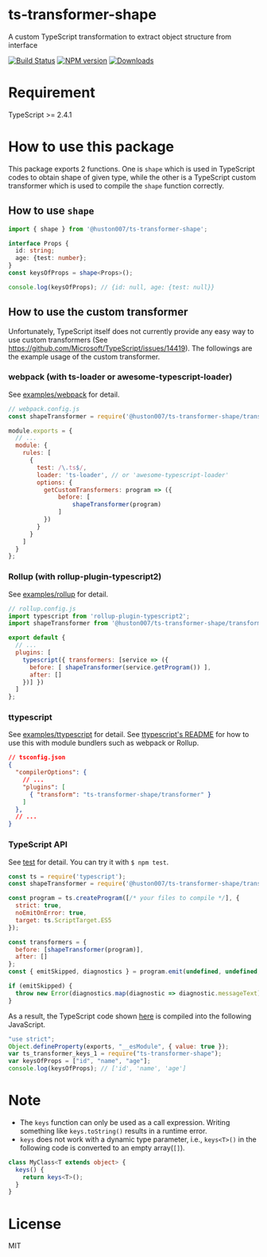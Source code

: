 # ts-transformer-shape
A custom TypeScript transformation to extract object structure from interface

[![Build Status][travis-image]][travis-url]
[![NPM version][npm-image]][npm-url]
[![Downloads](https://img.shields.io/npm/dm/ts-transformer-shape.svg)](https://www.npmjs.com/package/ts-transformer-shape)

# Requirement
TypeScript >= 2.4.1

# How to use this package

This package exports 2 functions.
One is `shape` which is used in TypeScript codes to obtain shape of given type, while the other is a TypeScript custom transformer which is used to compile the `shape` function correctly.

## How to use `shape`

```ts
import { shape } from '@huston007/ts-transformer-shape';

interface Props {
  id: string;
  age: {test: number};
}
const keysOfProps = shape<Props>();

console.log(keysOfProps); // {id: null, age: {test: null}}
```

## How to use the custom transformer

Unfortunately, TypeScript itself does not currently provide any easy way to use custom transformers (See https://github.com/Microsoft/TypeScript/issues/14419).
The followings are the example usage of the custom transformer.

### webpack (with ts-loader or awesome-typescript-loader)

See [examples/webpack](examples/webpack) for detail.

```js
// webpack.config.js
const shapeTransformer = require('@huston007/ts-transformer-shape/transformer').default;

module.exports = {
  // ...
  module: {
    rules: [
      {
        test: /\.ts$/,
        loader: 'ts-loader', // or 'awesome-typescript-loader'
        options: {
          getCustomTransformers: program => ({
              before: [
                  shapeTransformer(program)
              ]
          })
        }
      }
    ]
  }
};

```

### Rollup (with rollup-plugin-typescript2)

See [examples/rollup](examples/rollup) for detail.

```js
// rollup.config.js
import typescript from 'rollup-plugin-typescript2';
import shapeTransformer from '@huston007/ts-transformer-shape/transformer';

export default {
  // ...
  plugins: [
    typescript({ transformers: [service => ({
      before: [ shapeTransformer(service.getProgram()) ],
      after: []
    })] })
  ]
};

```

### ttypescript

See [examples/ttypescript](examples/ttypescript) for detail.
See [ttypescript's README](https://github.com/cevek/ttypescript/blob/master/README.md) for how to use this with module bundlers such as webpack or Rollup.

```json
// tsconfig.json
{
  "compilerOptions": {
    // ...
    "plugins": [
      { "transform": "ts-transformer-shape/transformer" }
    ]
  },
  // ...
}
```

### TypeScript API

See [test](test) for detail.
You can try it with `$ npm test`.

```js
const ts = require('typescript');
const shapeTransformer = require('@huston007/ts-transformer-shape/transformer').default;

const program = ts.createProgram([/* your files to compile */], {
  strict: true,
  noEmitOnError: true,
  target: ts.ScriptTarget.ES5
});

const transformers = {
  before: [shapeTransformer(program)],
  after: []
};
const { emitSkipped, diagnostics } = program.emit(undefined, undefined, undefined, false, transformers);

if (emitSkipped) {
  throw new Error(diagnostics.map(diagnostic => diagnostic.messageText).join('\n'));
}
```

As a result, the TypeScript code shown [here](#how-to-use-keys) is compiled into the following JavaScript.

```js
"use strict";
Object.defineProperty(exports, "__esModule", { value: true });
var ts_transformer_keys_1 = require("ts-transformer-shape");
var keysOfProps = ["id", "name", "age"];
console.log(keysOfProps); // ['id', 'name', 'age']
```

# Note

* The `keys` function can only be used as a call expression. Writing something like `keys.toString()` results in a runtime error.
* `keys` does not work with a dynamic type parameter, i.e., `keys<T>()` in the following code is converted to an empty array(`[]`).

```ts
class MyClass<T extends object> {
  keys() {
    return keys<T>();
  }
}
```

# License

MIT

[travis-image]:https://travis-ci.org/huston007/ts-transformer-shape.svg?branch=master
[travis-url]:https://travis-ci.org/huston007/ts-transformer-shape
[npm-image]:https://img.shields.io/npm/v/@huston007/ts-transformer-shape.svg?style=flat
[npm-url]:https://www.npmjs.com/package/@huston007/ts-transformer-shape
